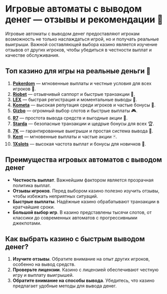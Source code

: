# Игровые автоматы с выводом денег — отзывы и рекомендации 🎰

Игровые автоматы с выводом денег предоставляют игрокам возможность не только наслаждаться игрой, но и получать реальные выигрыши. Важной составляющей выбора казино является изучение отзывов от других игроков, чтобы убедиться в честности выплат и качестве обслуживания.

## Топ казино для игры на реальные деньги 🎯

1. **[Pokerdom](https://brandplay.link/4k77v2yx)** — мгновенные выплаты и честные условия для всех игроков 🎲.
2. **[Riobet](https://brandplay.link/7xBLTPyj)** — отзывчивый саппорт и быстрые транзакции 🎁.
3. **[LEX](https://brandplay.link/zW4hdDFV)** — быстрая регистрация и моментальные выводы 💸.
4. **[Kometa](https://brandplay.link/8ZymQJV8)** — высокая репутация среди игроков и частые бонусы 🌟.
5. **[Gizbo](https://brandplay.link/bprXw4YV)** — огромный выбор слотов и быстрые выплаты 🎮.
6. **[R7](https://brandplay.link/bMd3Yjsw)** — простота вывода средств и выгодные акции 🎰.
7. **[Starda](https://brandplay.link/fB7xwRFL)** — безопасные транзакции и щедрые бонусы для всех 🏆.
8. **[7K](https://brandplay.link/BvQyFShp)** — гарантированные выигрыши и простая система вывода 🎉.
9. **[Kent](https://brandplay.link/Fv2WP3js)** — мгновенные выплаты и частые акции 🃏.
10. **[1Xslots](https://brandplay.link/hSB1khtr)** — высокая частота выплат и бонусы для новичков 🎰.

## Преимущества игровых автоматов с выводом денег

- **Честность выплат**. Важнейшим фактором является прозрачная политика выплат.
- **Отзывы игроков**. Перед выбором казино полезно изучить отзывы, чтобы избежать неприятных ситуаций.
- **Быстрые выплаты**. Надёжные казино обрабатывают транзакции в кратчайшие сроки.
- **Большой выбор игр**. В казино представлены тысячи слотов, от классики до современных автоматов с прогрессивными джекпотами.

## Как выбрать казино с быстрым выводом денег?

1. **Изучите отзывы**. Обратите внимание на опыт других игроков, особенно на вывод средств.
2. **Проверьте лицензии**. Казино с лицензией обеспечивают честную игру и выплату выигрышей.
3. **Обратите внимание на способы вывода**. Убедитесь, что казино предлагает удобные методы для вывода денег.
